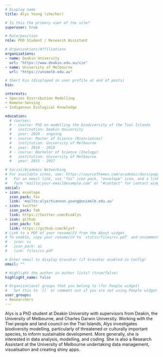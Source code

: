 ```yaml
---
# Display name
title: Alys Young (she/her)

# Is this the primary user of the site?
superuser: true

# Role/position
role: PhD Student / Research Assistant

# Organizations/Affiliations
organizations:
- name: Deakin University 
  url: "https://www.deakin.edu.au/cie"
- name: University of Melbourne 
  url: "https://unimelb.edu.au"

# Short bio (displayed in user profile at end of posts)
bio:  

interests:
- Species Distribution Modelling
- Remote-Sensing
- Indigenous Ecological Knowledge

education:
  # courses:
  # - course: PhD on modelling the biodiversity of the Tiwi Islands
  #   institution: Deakin University
  #   year: 2020 - ongoing
  # - course: Master of Science (Biosciences)
  #   institution: University of Melbourne
  #   year: 2018 - 2019
  # - course: Bachelor of Science (Zoology)
  #   institution: University of Melbourne
  #   year: 2015 - 2017

# Social/Academic Networking
# For available icons, see: https://sourcethemes.com/academic/docs/page-builder/#icons
#   For an email link, use "fas" icon pack, "envelope" icon, and a link in the
#   form "mailto:your-email@example.com" or "#contact" for contact widget.
social:
- icon: envelope
  icon_pack: fas
  link: 'mailto:alysrhiannon.young@unimelb.edu.au'
- icon: twitter
  icon_pack: fab
  link: https://twitter.com/EcoAlys
- icon: github
  icon_pack: fab
  link: https://github.com/AlysY
# Link to a PDF of your resume/CV from the About widget.
# To enable, copy your resume/CV to `static/files/cv.pdf` and uncomment the lines below.
# - icon: cv
#   icon_pack: ai
#   link: files/cv.pdf

# Enter email to display Gravatar (if Gravatar enabled in Config)
email: ""

# Highlight the author in author lists? (true/false)
highlight_name: false

# Organizational groups that you belong to (for People widget)
#   Set this to `[]` or comment out if you are not using People widget.
user_groups:
- Researchers
---
```



Alys is a PhD student at Deakin University with supervisors from Deakin, the University of Melbourne, and Charles Darwin University. Working with the Tiwi people and land council on the Tiwi Islands, Alys investigates biodiversity modelling, particularly of threatened or culturally important species, to inform sustainable development. More generally, she is interested in data analysis, modelling, and coding. She is also a Research Assistant at the University of Melbourne undertaking data management, visualisation and creating shiny apps.